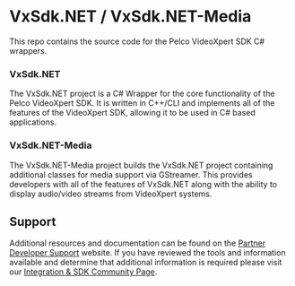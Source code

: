 # VxSdk.NET / VxSdk.NET-Media

This repo contains the source code for the Pelco VideoXpert SDK C# wrappers.

### VxSdk.NET
The VxSdk.NET project is a C# Wrapper for the core functionality of the Pelco VideoXpert SDK.  It is written in C++/CLI and implements all of the features of the VideoXpert SDK, allowing it to be used in C# based applications.

### VxSdk.NET-Media
The VxSdk.NET-Media project builds the VxSdk.NET project containing additional classes for media support via GStreamer.  This provides developers with all of the features of VxSdk.NET along with the ability to display audio/video streams from VideoXpert systems.


## Support
Additional resources and documentation can be found on the [Partner Developer Support](https://www.pelco.com/training-support/developer-support/) website.  If you have reviewed the tools and information available and determine that additional information is required please visit our [Integration & SDK Community Page](https://support.pelco.com/s/topic/0TO0a000000qDriGAE/videoxpert-vx-sdk).
